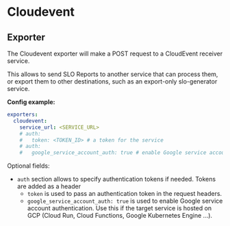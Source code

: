 # Cloudevent

## Exporter

The Cloudevent exporter will make a POST request to a CloudEvent receiver
service.

This allows to send SLO Reports to another service that can process them, or
export them to other destinations, such as an export-only slo-generator service.

**Config example:**

```yaml
exporters:
  cloudevent:
    service_url: <SERVICE_URL>
    # auth:
    #   token: <TOKEN_ID> # a token for the service
    # auth:
    #   google_service_account_auth: true # enable Google service account authentication
```

Optional fields:
* `auth` section allows to specify authentication tokens if needed.
Tokens are added as a header
  * `token` is used to pass an authentication token in the request headers.
  * `google_service_account_auth: true` is used to enable Google service account
  authentication. Use this if the target service is hosted on GCP (Cloud Run,
  Cloud Functions, Google Kubernetes Engine ...).
